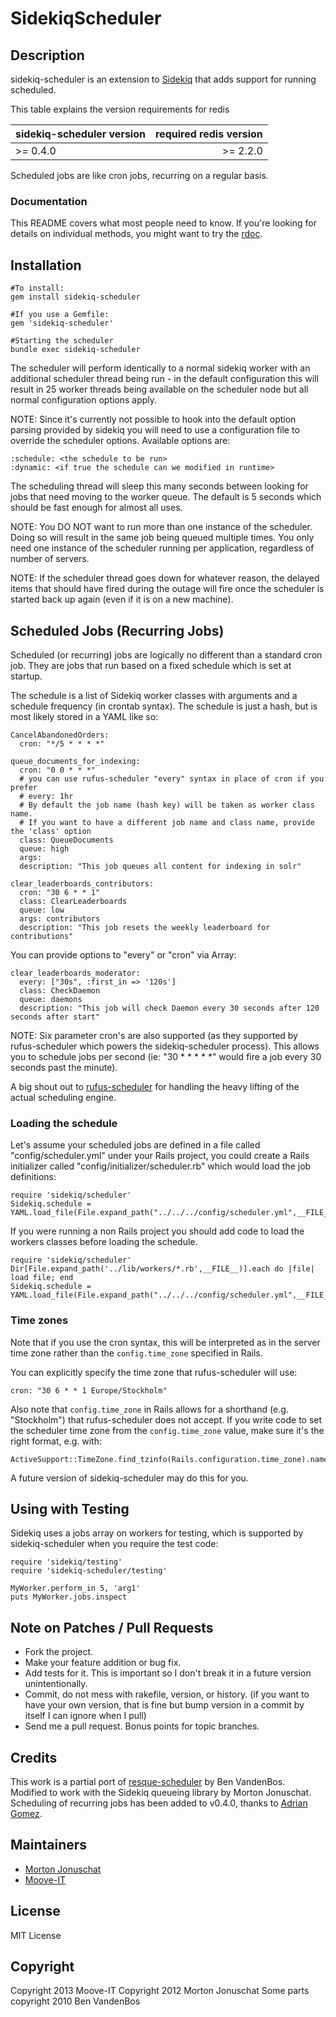# SidekiqScheduler

## Description

sidekiq-scheduler is an extension to [Sidekiq](http://github.com/mperham/sidekiq)
that adds support for running scheduled.

This table explains the version requirements for redis

| sidekiq-scheduler version | required redis version|
|:--------------------------|----------------------:|
| >= 0.4.0                  | >= 2.2.0              |

Scheduled jobs are like cron jobs, recurring on a regular basis.

### Documentation

This README covers what most people need to know. If you're looking for
details on individual methods, you might want to try the [rdoc](http://rdoc.info/github/yabawock/sidekiq-scheduler/master/frames).


## Installation

    #To install:
    gem install sidekiq-scheduler

    #If you use a Gemfile:
    gem 'sidekiq-scheduler'

    #Starting the scheduler
    bundle exec sidekiq-scheduler

The scheduler will perform identically to a normal sidekiq worker with
an additional scheduler thread being run - in the default configuration
this will result in 25 worker threads being available on the scheduler
node but all normal configuration options apply.

NOTE: Since it's currently not possible to hook into the default option
parsing provided by sidekiq you will need to use a configuration file to
override the scheduler options.
Available options are:

    :schedule: <the schedule to be run>
    :dynamic: <if true the schedule can we modified in runtime>

The scheduling thread will sleep this many seconds between looking for
jobs that need moving to the worker queue. The default is 5 seconds
which should be fast enough for almost all uses.

NOTE: You DO NOT want to run more than one instance of the scheduler.  Doing
so will result in the same job being queued multiple times.  You only need one
instance of the scheduler running per application, regardless of number of servers.

NOTE: If the scheduler thread goes down for whatever reason, the delayed items
that should have fired during the outage will fire once the scheduler is
started back up again (even if it is on a new machine).

## Scheduled Jobs (Recurring Jobs)

Scheduled (or recurring) jobs are logically no different than a standard cron
job.  They are jobs that run based on a fixed schedule which is set at
startup.

The schedule is a list of Sidekiq worker classes with arguments and a
schedule frequency (in crontab syntax).  The schedule is just a hash, but
is most likely stored in a YAML like so:

    CancelAbandonedOrders:
      cron: "*/5 * * * *"

    queue_documents_for_indexing:
      cron: "0 0 * * *"
      # you can use rufus-scheduler "every" syntax in place of cron if you prefer
      # every: 1hr
      # By default the job name (hash key) will be taken as worker class name.
      # If you want to have a different job name and class name, provide the 'class' option
      class: QueueDocuments
      queue: high
      args:
      description: "This job queues all content for indexing in solr"

    clear_leaderboards_contributors:
      cron: "30 6 * * 1"
      class: ClearLeaderboards
      queue: low
      args: contributors
      description: "This job resets the weekly leaderboard for contributions"

You can provide options to "every" or "cron" via Array:

    clear_leaderboards_moderator:
      every: ["30s", :first_in => '120s']
      class: CheckDaemon
      queue: daemons
      description: "This job will check Daemon every 30 seconds after 120 seconds after start"


NOTE: Six parameter cron's are also supported (as they supported by
rufus-scheduler which powers the sidekiq-scheduler process).  This allows you
to schedule jobs per second (ie: "30 * * * * *" would fire a job every 30
seconds past the minute).

A big shout out to [rufus-scheduler](http://github.com/jmettraux/rufus-scheduler)
for handling the heavy lifting of the actual scheduling engine.

### Loading the schedule

Let's assume your scheduled jobs are defined in a file called "config/scheduler.yml" under your Rails project,
you could create a Rails initializer called "config/initializer/scheduler.rb" which would load the job definitions:

    require 'sidekiq/scheduler'
    Sidekiq.schedule = YAML.load_file(File.expand_path("../../../config/scheduler.yml",__FILE__))

If you were running a non Rails project you should add code to load the workers classes before loading the schedule.

    require 'sidekiq/scheduler'
    Dir[File.expand_path('../lib/workers/*.rb',__FILE__)].each do |file| load file; end
    Sidekiq.schedule = YAML.load_file(File.expand_path("../../../config/scheduler.yml",__FILE__))
 
### Time zones

Note that if you use the cron syntax, this will be interpreted as in the server time zone
rather than the `config.time_zone` specified in Rails.

You can explicitly specify the time zone that rufus-scheduler will use:

    cron: "30 6 * * 1 Europe/Stockholm"

Also note that `config.time_zone` in Rails allows for a shorthand (e.g. "Stockholm")
that rufus-scheduler does not accept. If you write code to set the scheduler time zone
from the `config.time_zone` value, make sure it's the right format, e.g. with:

    ActiveSupport::TimeZone.find_tzinfo(Rails.configuration.time_zone).name

A future version of sidekiq-scheduler may do this for you.

## Using with Testing

Sidekiq uses a jobs array on workers for testing, which is supported by sidekiq-scheduler when you require the test code:

    require 'sidekiq/testing'
    require 'sidekiq-scheduler/testing'
    
    MyWorker.perform_in 5, 'arg1'
    puts MyWorker.jobs.inspect

## Note on Patches / Pull Requests

* Fork the project.
* Make your feature addition or bug fix.
* Add tests for it. This is important so I don't break it in a future version unintentionally.
* Commit, do not mess with rakefile, version, or history.
  (if you want to have your own version, that is fine but bump version in a commit by itself I can ignore when I pull)
* Send me a pull request. Bonus points for topic branches.

## Credits

This work is a partial port of [resque-scheduler](https://github.com/bvandenbos/resque-scheduler) by Ben VandenBos.  
Modified to work with the Sidekiq queueing library by Morton Jonuschat.
Scheduling of recurring jobs has been added to v0.4.0, thanks to [Adrian Gomez](https://github.com/adrian-gomez).

## Maintainers

* [Morton Jonuschat](https://github.com/yabawock)
* [Moove-IT](https://github.com/Moove-it)

## License

MIT License

## Copyright

Copyright 2013 Moove-IT
Copyright 2012 Morton Jonuschat
Some parts copyright 2010 Ben VandenBos
